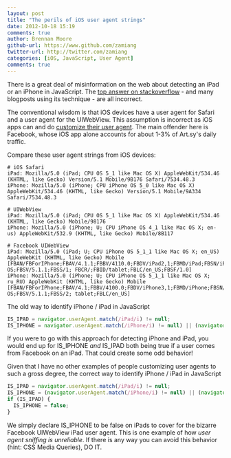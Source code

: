 ```yaml
---
layout: post
title: "The perils of iOS user agent strings"
date: 2012-10-18 15:19
comments: true
author: Brennan Moore
github-url: https://www.github.com/zamiang
twitter-url: http://twitter.com/zamiang
categories: [iOS, JavaScript, User Agent]
comments: true
---
```


There is a great deal of misinformation on the web about detecting an
iPad or an iPhone in JavaScript. The
[top answer on stackoverflow](http://stackoverflow.com/a/4617648) -
and many blogposts using its technique - are all incorrect.

The conventional wisdom is that iOS devices have a user agent for
Safari and a user agent for the UIWebView. This assumption is
incorrect as iOS apps can and do
[customize their user agent](http://stackoverflow.com/a/8666438). The
main offender here is Facebook, whose iOS app alone accounts for about
1-3% of Art.sy's daily traffic.

Compare these user agent strings from iOS devices:
```
# iOS Safari
iPad: Mozilla/5.0 (iPad; CPU OS 5_1 like Mac OS X) AppleWebKit/534.46 (KHTML, like Gecko) Version/5.1 Mobile/9B176 Safari/7534.48.3
iPhone: Mozilla/5.0 (iPhone; CPU iPhone OS 5_0 like Mac OS X) AppleWebKit/534.46 (KHTML, like Gecko) Version/5.1 Mobile/9A334 Safari/7534.48.3

# UIWebView
iPad: Mozilla/5.0 (iPad; CPU OS 5_1 like Mac OS X) AppleWebKit/534.46 (KHTML, like Gecko) Mobile/98176
iPhone: Mozilla/5.0 (iPhone; U; CPU iPhone OS 4_1 like Mac OS X; en-us) AppleWebKit/532.9 (KHTML, like Gecko) Mobile/8B117

# Facebook UIWebView
iPad: Mozilla/5.0 (iPad; U; CPU iPhone OS 5_1_1 like Mac OS X; en_US) AppleWebKit (KHTML, like Gecko) Mobile [FBAN/FBForIPhone;FBAV/4.1.1;FBBV/4110.0;FBDV/iPad2,1;FBMD/iPad;FBSN/iPhone OS;FBSV/5.1.1;FBSS/1; FBCR/;FBID/tablet;FBLC/en_US;FBSF/1.0]
iPhone: Mozilla/5.0 (iPhone; U; CPU iPhone OS 5_1_1 like Mac OS X; ru_RU) AppleWebKit (KHTML, like Gecko) Mobile [FBAN/FBForIPhone;FBAV/4.1;FBBV/4100.0;FBDV/iPhone3,1;FBMD/iPhone;FBSN/iPhone OS;FBSV/5.1.1;FBSS/2; tablet;FBLC/en_US]
``` 

The old way to identify iPhone / iPad in JavaScript
```javascript
IS_IPAD = navigator.userAgent.match(/iPad/i) != null;
IS_IPHONE = navigator.userAgent.match(/iPhone/i) != null) || (navigator.userAgent.match(/iPod/i) != null);
```

If you were to go with this approach for detecting iPhone and iPad,
you would end up for IS_IPHONE *and* IS_IPAD both being true if a user
comes from Facebook on an iPad. That could create some odd behavior!

Given that I have no other examples of people customizing user agents
to such a gross degree, the correct way to identify iPhone / iPad in
JavaScript

```javascript
IS_IPAD = navigator.userAgent.match(/iPad/i) != null;
IS_IPHONE = (navigator.userAgent.match(/iPhone/i) != null) || (navigator.userAgent.match(/iPod/i) != null);
if (IS_IPAD) {
  IS_IPHONE = false;
}
```

We simply declare IS_IPHONE to be false on iPads to cover for the
bizarre Facebook UIWebView iPad user agent. This is one example of how
*user agent sniffing is unreliable*. If there is any way you can avoid
this behavior (hint: CSS Media Queries), DO IT.
